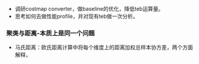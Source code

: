 - 调研costmap converter，做baseline的优化，降低teb运算量。
- 思考如何去做性能profile，并对现有teb做一次分析。

### 聚类与距离-本质上是同一个问题
- 马氏距离：欧氏距离计算中将每个维度上的距离加权总样本协方差，两个方面解释，

